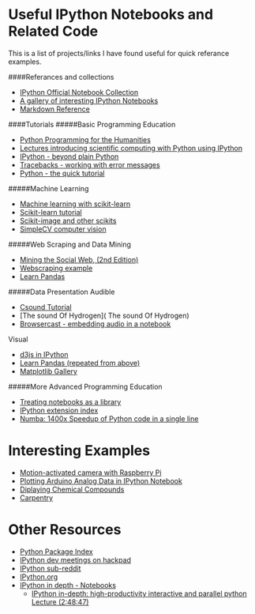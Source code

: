 Useful IPython Notebooks and Related Code
========================

This is a list of projects/links I have found useful for quick referance examples.

####Referances and collections
* [IPython Official Notebook Collection](https://github.com/ipython/ipython/tree/master/examples/notebooks#a-collection-of-notebooks-for-using-ipython-effectively)
* [A gallery of interesting IPython Notebooks](https://github.com/ipython/ipython/wiki/A-gallery-of-interesting-IPython-Notebooks)
* [Markdown Reference](http://daringfireball.net/projects/markdown/)

####Tutorials
#####Basic Programming Education
* [Python Programming for the Humanities](https://github.com/fbkarsdorp/python-course#python-programming-for-the-humanities)
* [Lectures introducing scientific computing with Python using IPython](https://github.com/jrjohansson/scientific-python-lectures#lectures-on-scientific-computing-with-python)
* [IPython - beyond plain Python](http://nbviewer.ipython.org/urls/raw.github.com/ipython/ipython-in-depth/master/notebooks/IPython%20-%20beyond%20plain%20Python.ipynb)
* [Tracebacks - working with error messages](http://nbviewer.ipython.org/4152326/)
* [Python - the quick tutorial](http://nbviewer.ipython.org/4152314/)

#####Machine Learning
* [Machine learning with scikit-learn](http://scikit-learn.org/stable/)
* [Scikit-learn tutorial](https://github.com/amueller/tutorial_ml_gkbionics#tutorial_ml_gkbionics)
* [Scikit-image and other scikits](http://scikits.scipy.org/scikits)
* [SimpleCV computer vision](http://www.reddit.com/r/IPython/comments/1e4ojm/simplecv_computer_vision_tutorial_using_ipython/)

#####Web Scraping and Data Mining
* [Mining the Social Web, (2nd Edition)](https://github.com/ptwobrussell/Mining-the-Social-Web-2nd-Edition#mining-the-social-web-2nd-edition)
* [Webscraping example](http://nbviewer.ipython.org/4743272)
* [Learn Pandas](https://bitbucket.org/hrojas/learn-pandas)

#####Data Presentation
Audible
* [Csound Tutorial](http://nbviewer.ipython.org/5535792)
* [The sound Of Hydrogen]( The sound Of Hydrogen)
* [Browsercast - embedding audio in a notebook](https://github.com/wolever/browsercast)

Visual
* [d3js in IPython](http://nbviewer.ipython.org/4484816/ipyD3sample.ipynb)
* [Learn Pandas (repeated from above)](https://bitbucket.org/hrojas/learn-pandas)
* [Matplotlib Gallery](http://matplotlib.org/gallery.html)

#####More Advanced Programming Education
* [Treating notebooks as a library](http://nbviewer.ipython.org/5491090/analysis.ipynb)
* [IPython extension index](https://github.com/ipython/ipython/wiki/Extensions-Index)
* [Numba: 1400x Speedup of Python code in a single line](http://jakevdp.github.io/blog/2013/06/15/numba-vs-cython-take-2/)

Interesting Examples
========================
* [Motion-activated camera with Raspberry Pi ](http://nbviewer.ipython.org/5588279)
* [Plotting Arduino Analog Data in IPython Notebook](http://nbviewer.ipython.org/5721739)
* [Diplaying Chemical Compounds](http://www.reddit.com/r/IPython/comments/1fxxpj/chemistry_and_the_rdkit_library/)
* [Carpentry](http://nbviewer.ipython.org/5743962)

Other Resources
========================
* [Python Package Index](https://pypi.python.org/pypi?%3Aaction=browse)
* [IPython dev meetings on hackpad](https://hackpad.com/IPython-dev-meetings-6wTSjJt7TZK)
* [IPython sub-reddit](http://www.reddit.com/r/IPython/)
* [IPython.org](http://ipython.org/)
* [IPython in depth - Notebooks](https://github.com/ipython/ipython-in-depth/tree/master/notebooks)
    * [IPython in-depth: high-productivity interactive and parallel python Lecture (2:48:47)](http://pyvideo.org/video/1652/ipython-in-depth-high-productivity-interactive-a-0)
